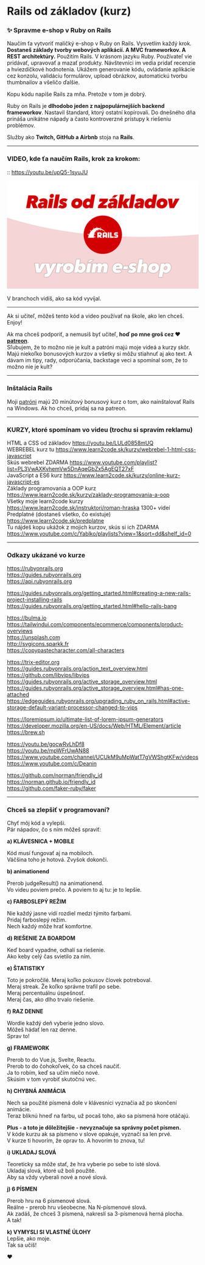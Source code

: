 # Rails od základov (kurz)
### ✨ Spravme e-shop v Ruby on Rails

Naučím ťa vytvoriť maličký e-shop v Ruby on Rails. Vysvetlím každý krok. **Dostaneš základy tvorby webových aplikácií. A MVC frameworkov. A REST architektúry.** Použitím Rails. V krásnom jazyku Ruby. Používateľ vie pridávať, upravovať a mazať produkty. Návštevníci im vedia pridať recenzie a hviezdičkové hodnotenia. Ukážem generovanie kódu, ovládanie aplikácie cez konzolu, validáciu formulárov, upload obrázkov, automatickú tvorbu thumbnailov a všeličo ďalšie.  
  
Kopu kódu napíše Rails za mňa. Pretože v tom je dobrý.  
   
Ruby on Rails je **dlhodobo jeden z najpopulárnejších backend frameworkov**. Nastavil štandard, ktorý ostatní kopírovali. Do dnešného dňa prináša unikátne nápady a často kontroverzné prístupy k riešeniu problémov.  
  
Služby ako **Twitch, GitHub a Airbnb** stoja na **Rails**.  

---

### VIDEO, kde ťa naučím Rails, krok za krokom:
  
:: https://youtu.be/upQ5-1syuJU

[![youtube tutorial link](rails-od-zakladov.png)](https://youtu.be/upQ5-1syuJU)
  
V branchoch vidíš, ako sa kód vyvíjal.

---

Ak si učiteľ, môžeš tento kód a video používať na škole, ako len chceš. Enjoy!  
  
Ak ma chceš podporiť, a nemusíš byť učiteľ, **hoď po mne groš cez ♥️ [patreon](https://www.patreon.com/yablko)**.  
Sľubujem, že to možno nie je kult a patróni majú moje videá a kurzy skôr. Majú niekoľko bonusových kurzov a všetky si môžu stiahnuť aj ako text. A dávam im tipy, rady, odporúčania, backstage veci a spomínal som, že to možno nie je kult? 


---

### Inštalácia Rails

Moji [patróni](https://www.patreon.com/yablko) majú 20 minútový bonusový kurz o tom, ako nainštalovať Rails na Windows. Ak ho chceš, pridaj sa na patreon.


---

### KURZY, ktoré spomínam vo videu (trochu si spravím reklamu)
  
HTML a CSS od základov https://youtu.be/LULd0858mUQ  
WEBREBEL kurz tu https://www.learn2code.sk/kurzy/webrebel-1-html-css-javascript  
Skús webrebel ZDARMA https://www.youtube.com/playlist?list=PL3VwAXKvhemVw5DnAqeGbZx5AgEQT27xF  
JavaScript a ES6 kurz https://www.learn2code.sk/kurzy/online-kurz-javascript-es  
Základy programovania a OOP kurz https://www.learn2code.sk/kurzy/zaklady-programovania-a-oop  
Všetky moje learn2code kurzy https://www.learn2code.sk/instruktori/roman-hraska 1300+ videí  
Predplatné (dostaneš všetko, čo existuje) https://www.learn2code.sk/predplatne  
Tu nájdeš kopu ukážok z mojich kurzov, skús si ich ZDARMA https://www.youtube.com/c/Yablko/playlists?view=1&sort=dd&shelf_id=0

---

### Odkazy ukázané vo kurze    
  
https://rubyonrails.org  
https://guides.rubyonrails.org  
https://api.rubyonrails.org  
  
https://guides.rubyonrails.org/getting_started.html#creating-a-new-rails-project-installing-rails  
https://guides.rubyonrails.org/getting_started.html#hello-rails-bang  
  
https://bulma.io  
https://tailwindui.com/components/ecommerce/components/product-overviews  
https://unsplash.com  
http://svgicons.sparkk.fr  
https://copypastecharacter.com/all-characters  
  
https://trix-editor.org  
https://guides.rubyonrails.org/action_text_overview.html  
https://github.com/libvips/libvips  
https://guides.rubyonrails.org/active_storage_overview.html  
https://guides.rubyonrails.org/active_storage_overview.html#has-one-attached  
https://edgeguides.rubyonrails.org/upgrading_ruby_on_rails.html#active-storage-default-variant-processor-changed-to-vips  
  
https://loremipsum.io/ultimate-list-of-lorem-ipsum-generators  
https://developer.mozilla.org/en-US/docs/Web/HTML/Element/article  
https://brew.sh  
  
https://youtu.be/gocwRvLhDf8  
https://youtu.be/mpWFrUwAN88  
https://www.youtube.com/channel/UCUkM9uMpWatT7gVWShgtKFw/videos  
https://www.youtube.com/c/Deanin  
  
https://github.com/norman/friendly_id  
https://norman.github.io/friendly_id  
https://github.com/faker-ruby/faker  
  
---  
  
### Chceš sa zlepšiť v programovaní?  

Chyť môj kód a vylepši.  
Pár nápadov, čo s ním môžeš spraviť:  
  
**a) KLÁVESNICA + MOBILE**
  
Kód musí fungovať aj na mobiloch.    
Väčšina toho je hotová. Zvyšok dokonči.   
  
**b) animationend**  
  
Prerob judgeResult() na animationend.    
Vo videu poviem prečo. A poviem to aj tu: je to lepšie.    
  
**c) FARBOSLEPÝ REŽIM**  
  
Nie každý jasne vidí rozdiel medzi týmito farbami.  
Pridaj farboslepý režim.  
Nech každý môže hrať komfortne.  
    
**d) RIEŠENIE ZA BOARDOM**  
  
Keď board vypadne, odhalí sa riešenie.  
Ako keby celý čas svietilo za ním.  
  
**e) ŠTATISTIKY**  
  
Toto je pokročilé. Meraj koľko pokusov človek potreboval.  
Meraj streak. Že koľko správne trafil po sebe.  
Meraj percentuálnu úspešnosť.  
Meraj čas, ako dlho trvalo riešenie.  
  
**f) RAZ DENNE**  
  
Wordle každý deň vyberie jedno slovo.  
Môžeš hádať len raz denne.  
Sprav to!  
  
**g) FRAMEWORK**  
  
Prerob to do Vue.js, Svelte, Reactu.   
Prerob to do čohokoľvek, čo sa chceš naučiť.  
Ja to robím, keď sa učím niečo nové.  
Skúsim v tom vyrobiť skutočnú vec.  

**h) CHYBNÁ ANIMÁCIA**  

Nech sa použité písmená dole v klávesnici vyznačia až po skončení animácie.  
Teraz bliknú hneď na farbu, už pocaš toho, ako sa písmená hore otáčajú.  
  
**Plus - a toto je dôležitejšie - nevyznačuje sa správny počet písmen.**  
V kóde kurzu ak sa písmeno v slove opakuje, vyznačí sa len prvé.  
V kurze ti hovorím, že oprav to. A hovorím to znova, tu!  

**i) UKLADAJ SLOVÁ**  

Teoreticky sa môže stať, že hra vyberie po sebe to isté slová.  
Ukladaj slová, ktoré už boli použité.  
Aby sa vždy vyberali nové a nové slová.  
  
**j) 6 PÍSMEN**  
  
Prerob hru na 6 písmenové slová.  
Reálne - prerob hru všeobecne. Na N-písmenové slová.  
Ak zadáš, že chceš 3 písmená, nakreslí sa 3-písmenová herná plocha.  
A tak!  
  
**k) VYMYSLI SI VLASTNÉ ÚLOHY**  
Lepšie, ako moje.  
Tak sa učíš!
  
♥️
